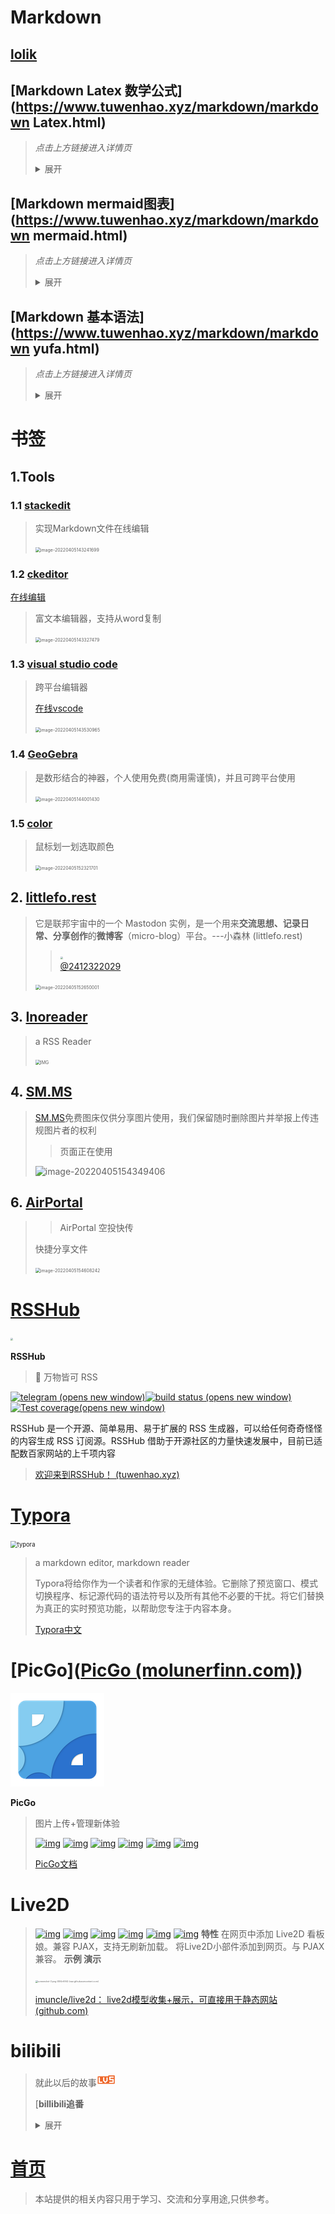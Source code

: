 # Markdown

## [lolik](https://lolik.me/index)

## [Markdown Latex 数学公式](https://www.tuwenhao.xyz/markdown/markdown Latex.html)

>  *点击上方链接进入详情页* 
>
>  <details>
>  <summary>展开</summary>
>  <iframe  
>  height=400 
>  src="https://www.tuwenhao.xyz/markdown/markdown%20Latex.html"  
>  frameborder=0  
>  allowfullscreen>
>  </iframe>
>  </details>

## [Markdown mermaid图表](https://www.tuwenhao.xyz/markdown/markdown mermaid.html)

>*点击上方链接进入详情页* 
>
><details>
><summary>展开</summary>
><iframe  
>height=400 
>src="https://www.tuwenhao.xyz/markdown/markdown%20mermaid.html"  
>frameborder=0  
>allowfullscreen>
></iframe>
></details>

## [Markdown 基本语法](https://www.tuwenhao.xyz/markdown/markdown yufa.html)

>*点击上方链接进入详情页* 
>
><details>
><summary>展开</summary>
><iframe  
>height=400 
>src="https://www.tuwenhao.xyz/markdown/markdown%20yufa.html"  
>frameborder=0  
>allowfullscreen>
></iframe>
></details>

# 书签

## 1.Tools

### 1.1 [stackedit](https://stackedit.io/app#)

> 实现Markdown文件在线编辑
>
> <img src="https://s2.loli.net/2022/04/05/LjDWa9sZQ21I8mi.png" alt="image-20220405143241699" style="zoom:50%;" />

### 1.2 [ckeditor](https://ckeditor.com/)

[在线编辑](https://kz16.top/ckeditor/)

> 富文本编辑器，支持从word复制
>
> <img src="https://s2.loli.net/2022/04/05/eWP3toqMFpgfu2n.png" alt="image-20220405143327479" style="zoom:50%;" />

### 1.3 [visual studio code](https://code.visualstudio.com/)

> 跨平台编辑器
>
> [在线vscode](https://vscode.dev/)
>
> <img src="https://s2.loli.net/2022/04/05/BGacUV8pqbuH9Wk.png" alt="image-20220405143530965" style="zoom:50%;" />

### 1.4 [GeoGebra](https://www.geogebra.org/)

> 是数形结合的神器，个人使用免费(商用需谨慎)，并且可跨平台使用
>
> <img src="https://s2.loli.net/2022/04/05/37f6zoSBtWJx2qu.png" alt="image-20220405144001430" style="zoom:50%;" />

### 1.5 [color](http://color.aurlien.net/)

> 鼠标划一划选取颜色
>
> <img src="https://s2.loli.net/2022/04/05/dePuJFZ6ApCWnya.png" alt="image-20220405152321701" style="zoom:50%;" />

## 2. [littlefo.rest](https://littlefo.rest/about/more)

>它是联邦宇宙中的一个 Mastodon 实例，是一个用来**交流思想、记录日常、分享创作**的**微博客**（micro-blog）平台。---小森林 (littlefo.rest)
>
>> <img src="https://s3.mashiro.top/mstdn/accounts/avatars/107/800/855/482/994/770/original/87853aee3b3156ee.jpeg" style="zoom:25%;" /><br>[@2412322029](https://littlefo.rest/web/@2412322029)
>
><img src="https://s2.loli.net/2022/04/05/oAitOfEJgNv6dLc.png" alt="image-20220405152650001" style="zoom:50%;" />

## 3. [Inoreader ](https://www.innoreader.com)

> a RSS Reader
>
> <img src="https://s2.loli.net/2022/04/05/QVXrZxScRtFGlCK.png" alt="IMG" style="zoom:50%;" />

## 4. [ SM.MS](https://sm.ms/)

> [SM.MS](https://sm.ms/)免费图床仅供分享图片使用，我们保留随时删除图片并举报上传违规图片者的权利
>
> > 页面正在使用
>
> ![image-20220405154349406](https://s2.loli.net/2022/04/05/HmE46GUiFIoeyPz.png)

## 6. [AirPortal ](https://airportal.cn/)

> > AirPortal 空投快传
> >
>  快捷分享文件
>
> <img src="https://s2.loli.net/2022/04/05/R95M48OhI6ycJrq.png" alt="image-20220405154608242" style="zoom:50%;" />

#  [RSSHub](https://docs.rsshub.app/)

<img src="https://i.loli.net/2019/04/23/5cbeb7e41414c.png" style="zoom:25%;" />

**RSSHub**

> 🍰 万物皆可 RSS

[![telegram](https://img.shields.io/badge/chat-telegram-brightgreen.svg?style=flat-square) (opens new window)](https://t.me/rsshub)[![build status](https://img.shields.io/travis/DIYgod/RSSHub/master.svg?style=flat-square) (opens new window)](https://travis-ci.org/DIYgod/RSSHub)[![Test coverage](https://img.shields.io/codecov/c/github/DIYgod/RSSHub.svg?style=flat-square)(opens new window)](https://codecov.io/github/DIYgod/RSSHub?branch=master)

RSSHub 是一个开源、简单易用、易于扩展的 RSS 生成器，可以给任何奇奇怪怪的内容生成 RSS 订阅源。RSSHub 借助于开源社区的力量快速发展中，目前已适配数百家网站的上千项内容

>[欢迎来到RSSHub！ (tuwenhao.xyz)](http://rss.tuwenhao.xyz:1200/)

# [Typora](https://typora.io/)

<img src="https://www.typora.io/img/icon_256x256.png" alt="typora" style="zoom: 67%;" />

> a markdown editor, markdown reader
>
> Typora将给你作为一个读者和作家的无缝体验。它删除了预览窗口、模式切换程序、标记源代码的语法符号以及所有其他不必要的干扰。将它们替换为真正的实时预览功能，以帮助您专注于内容本身。
>
> [Typora中文](https://www.typora.net/)

# [PicGo]([PicGo (molunerfinn.com)](https://molunerfinn.com/PicGo/))

![img](https://raw.githubusercontent.com/Molunerfinn/test/master/picgo/New%20LOGO-150.png)

**PicGo**

> 图片上传+管理新体验
>
> [![img](https://img.shields.io/badge/code%20style-standard-green.svg?style=flat-square)](https://github.com/Molunerfinn/PicGo/actions) [![img](https://github.com/Molunerfinn/PicGo/workflows/Build/badge.svg)](https://github.com/Molunerfinn/PicGo/actions) [![img](https://img.shields.io/github/downloads/Molunerfinn/PicGo/total.svg?style=flat-square)](https://github.com/Molunerfinn/PicGo/releases) [![img](https://img.shields.io/github/release/Molunerfinn/PicGo.svg?style=flat-square)](https://github.com/Molunerfinn/PicGo/releases/latest) [![img](https://img.shields.io/badge/picgo-convention-blue.svg?style=flat-square)](https://github.com/PicGo/bump-version) [![img](https://img.shields.io/badge/gitter-join%20chat%20%E2%86%92-66ae93.svg?style=flat-square)](https://gitter.im/picgo-all/PicGo?utm_source=share-link&utm_medium=link&utm_campaign=share-link)
>
> [PicGo文档](https://picgo.github.io/PicGo-Doc/zh/)

# Live2D 

> [![img](https://camo.githubusercontent.com/7998890254268d8ed476c9f66d3fa59d21dd354d2090036083c82af4cda2a0eb/68747470733a2f2f666f7274686562616467652e636f6d2f696d616765732f6261646765732f6275696c742d776974682d6c6f76652e737667)](https://camo.githubusercontent.com/7998890254268d8ed476c9f66d3fa59d21dd354d2090036083c82af4cda2a0eb/68747470733a2f2f666f7274686562616467652e636f6d2f696d616765732f6261646765732f6275696c742d776974682d6c6f76652e737667) [![img](https://camo.githubusercontent.com/897aaf91c01b0ed99f2021be8b8e4c6b38659d4012a81de2fafab52f8ed66a41/68747470733a2f2f666f7274686562616467652e636f6d2f696d616765732f6261646765732f757365732d68746d6c2e737667)](https://camo.githubusercontent.com/897aaf91c01b0ed99f2021be8b8e4c6b38659d4012a81de2fafab52f8ed66a41/68747470733a2f2f666f7274686562616467652e636f6d2f696d616765732f6261646765732f757365732d68746d6c2e737667) [![img](https://camo.githubusercontent.com/7b6afe1f2d53ebebe20cfd56eec4b3bcdca275a5668951bec31dda5cff166983/68747470733a2f2f666f7274686562616467652e636f6d2f696d616765732f6261646765732f6d6164652d776974682d6a6176617363726970742e737667)](https://camo.githubusercontent.com/7b6afe1f2d53ebebe20cfd56eec4b3bcdca275a5668951bec31dda5cff166983/68747470733a2f2f666f7274686562616467652e636f6d2f696d616765732f6261646765732f6d6164652d776974682d6a6176617363726970742e737667) [![img](https://camo.githubusercontent.com/713fc830c948c99606b626b98171039046b63135c60dd9b19272c37c062b1e8b/68747470733a2f2f666f7274686562616467652e636f6d2f696d616765732f6261646765732f636f6e7461696e732d6361742d676966732e737667)](https://camo.githubusercontent.com/713fc830c948c99606b626b98171039046b63135c60dd9b19272c37c062b1e8b/68747470733a2f2f666f7274686562616467652e636f6d2f696d616765732f6261646765732f636f6e7461696e732d6361742d676966732e737667) [![img](https://camo.githubusercontent.com/3ea6984b7fbdb3795b2fef76ad8c97900ede538a05fe17af47a15ec34b6d3d3e/68747470733a2f2f666f7274686562616467652e636f6d2f696d616765732f6261646765732f706f77657265642d62792d656c6563747269636974792e737667)](https://camo.githubusercontent.com/3ea6984b7fbdb3795b2fef76ad8c97900ede538a05fe17af47a15ec34b6d3d3e/68747470733a2f2f666f7274686562616467652e636f6d2f696d616765732f6261646765732f706f77657265642d62792d656c6563747269636974792e737667) [![img](https://camo.githubusercontent.com/d254c8ec57078422bc2486574129b1572e7a9d3a1987c444edb87a200aceb05a/68747470733a2f2f666f7274686562616467652e636f6d2f696d616765732f6261646765732f6d616b65732d70656f706c652d736d696c652e737667)](https://camo.githubusercontent.com/d254c8ec57078422bc2486574129b1572e7a9d3a1987c444edb87a200aceb05a/68747470733a2f2f666f7274686562616467652e636f6d2f696d616765732f6261646765732f6d616b65732d70656f706c652d736d696c652e737667)
> **特性**
> 在网页中添加 Live2D 看板娘。兼容 PJAX，支持无刷新加载。
> 将Live2D小部件添加到网页。与 PJAX 兼容。
> **示例 演示**
>
> <img src="https://raw.githubusercontent.com/stevenjoezhang/live2d-widget/master/assets/screenshot-3.png" alt="screenshot-3.png (694×694) (raw.githubusercontent.com)" style="zoom:25%;" />
>
> [imuncle/live2d： live2d模型收集+展示，可直接用于静态网站 (github.com)](https://github.com/imuncle/live2d)

# bilibili

>
>
><div><span id="h-name">就此以后的故事</span><span id="h-ceritification" class="icon"></span><span id="h-gender" class="icon gender male"></span><a href="//www.bilibili.com/html/help.html#k" target="_blank" class="h-level m-level"><svg t="1641540971221" viewBox="0 0 1901 1024" version="1.1" xmlns="http://www.w3.org/2000/svg" p-id="3057" width="30" height="20" class="icon"><path d="M154.916571 169.691429h1609.142858v707.364571h-1609.142858z" fill="#FFFFFF" p-id="3058"></path><path d="M1779.565714 73.142857c24.795429 0 49.590857 24.722286 43.446857 49.444572v747.446857a48.859429 48.859429 0 0 1-49.590857 49.371428H144.603429a48.786286 48.786286 0 0 1-49.590858-49.371428V209.042286c0-24.722286 18.578286-49.444571 49.590858-49.444572h1021.805714v-37.010285c0-24.722286 18.578286-49.444571 49.517714-49.444572h563.565714zM733.037714 264.630857h-49.590857c-18.578286 0-37.156571 18.578286-37.156571 37.083429v302.665143c0 12.507429 0 31.232 6.217143 37.083428l173.348571 172.909714c11.044571 10.971429 36.790857 12.214857 42.349714 12.434286h1.024s31.012571 0 43.373715-12.434286l185.782857-172.909714c6.217143-6.217143 6.217143-18.505143 6.217143-30.866286V307.858286c0-18.505143-18.578286-37.010286-37.156572-37.010286h-49.517714c-18.651429 0-37.156571 18.505143-37.156572 37.010286v277.942857l-105.325714 105.033143-105.325714-104.96V301.714286c0-18.505143-18.505143-37.083429-37.083429-37.083429z m-445.952 0h-49.517714c-18.578286 0-37.156571 18.578286-37.156571 37.083429v488.009143c0 18.505143 18.578286 37.010286 37.156571 37.010285h297.252571c18.578286 0 37.156571-18.505143 37.156572-37.010285v-49.444572c0-18.578286-18.578286-37.083429-37.156572-37.083428H324.242286v-401.554286c0-18.432-18.578286-37.010286-37.156572-37.010286z m1399.661715-92.672h-384c-18.578286 0-37.083429 18.505143-37.083429 37.010286v315.026286c0 18.578286 18.505143 37.083429 37.083429 37.083428h297.252571v142.116572h-297.252571c-18.578286 0-37.083429 18.432-37.083429 37.010285v49.444572c0 18.505143 18.505143 37.083429 37.083429 37.083428h384c18.578286 0 37.156571-18.578286 37.156571-37.083428V474.624c0-18.505143-18.578286-37.083429-37.156571-37.083429h-297.179429V301.641143h297.179429c18.578286 0 37.156571-18.505143 37.156571-37.083429v-55.588571c0-18.505143-18.578286-37.010286-37.156571-37.010286z" fill="#EE672A" p-id="3059" class="bg"></path></svg></a></div></div></div></div>
>
>[**billibili追番**
>
><details>
><summary>展开</summary>
><iframe  
>height=400 
>width=600
>src="https://www.tuwenhao.xyz/markdown/1.html"  
>frameborder=0  
>allowfullscreen>
></iframe>
></details>

# [首页](https://www.tuwenhao.xyz)

> 本站提供的相关内容只用于学习、交流和分享用途,只供参考。

